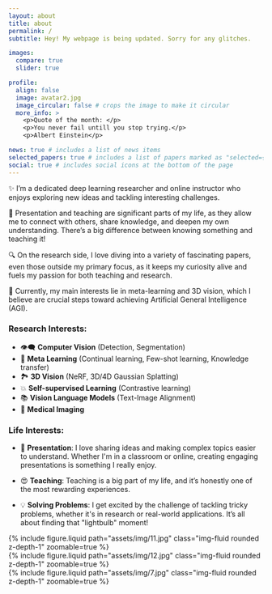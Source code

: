 ```yaml
---
layout: about
title: about
permalink: /
subtitle: Hey! My webpage is being updated. Sorry for any glitches.

images:
  compare: true
  slider: true

profile:
  align: false
  image: avatar2.jpg
  image_circular: false # crops the image to make it circular
  more_info: >
    <p>Quote of the month: </p>
    <p>You never fail untill you stop trying.</p>
    <p>Albert Einstein</p>

news: true # includes a list of news items
selected_papers: true # includes a list of papers marked as "selected={true}"
social: true # includes social icons at the bottom of the page
---
```


✨ I’m a dedicated deep learning researcher and online instructor who enjoys exploring new ideas and tackling interesting challenges. 

🎈 Presentation and teaching are significant parts of my life, as they allow me to connect with others, share knowledge, and deepen my own understanding. 
There’s a big difference between knowing something and teaching it! 

🔍 On the research side, I love diving into a variety of fascinating papers, even those outside my primary focus, as it keeps my curiosity alive and fuels my passion for both teaching and research. 

🤖 Currently, my main interests lie in meta-learning and 3D vision, which I believe are crucial steps toward achieving Artificial General Intelligence (AGI). 


### Research Interests:

- 👁‍🗨 **Computer Vision** (Detection, Segmentation)
- 🤖 **Meta Learning** (Continual learning, Few-shot learning, Knowledge transfer)
- 🏞️ **3D Vision** (NeRF, 3D/4D Gaussian Splatting)
- 💥 **Self-supervised Learning** (Contrastive learning)
- 📚 **Vision Language Models** (Text-Image Alignment)
- 🏥 **Medical Imaging**

### Life Interests:

- 🎤 **Presentation**: I love sharing ideas and making complex topics easier to understand. Whether I'm in a classroom or online, creating engaging presentations is something I really enjoy.

- 😍 **Teaching**: Teaching is a big part of my life, and it’s honestly one of the most rewarding experiences.

- 💡 **Solving Problems**: I get excited by the challenge of tackling tricky problems, whether it's in research or real-world applications. It’s all about finding that "lightbulb" moment!


<div class="row mt-3">
    <div class="col-sm mt-3 mt-md-0">
        {% include figure.liquid path="assets/img/11.jpg" class="img-fluid rounded z-depth-1" zoomable=true %}
    </div>
    <div class="col-sm mt-3 mt-md-0">
        {% include figure.liquid path="assets/img/12.jpg" class="img-fluid rounded z-depth-1" zoomable=true %}
    </div>
    <div class="col-sm mt-3 mt-md-0">
        {% include figure.liquid path="assets/img/7.jpg" class="img-fluid rounded z-depth-1" zoomable=true %}
    </div>
</div>
